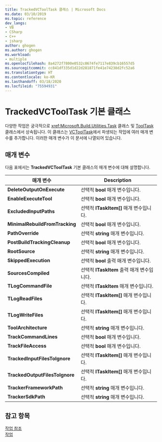 ```yaml
---
title: TrackedVCToolTask 클래스 | Microsoft Docs
ms.date: 03/10/2019
ms.topic: reference
dev_langs:
- VB
- CSharp
- C++
- jsharp
author: ghogen
ms.author: ghogen
ms.workload:
- multiple
ms.openlocfilehash: 8a4272f7800e0532c0674fe7117e839cb16557d5
ms.sourcegitcommit: cc841df335d1d22d281871fe41e74238d2fc52a6
ms.translationtype: HT
ms.contentlocale: ko-KR
ms.lasthandoff: 03/18/2020
ms.locfileid: "75594931"
---
```

# <a name="trackedvctooltask-base-class"></a>TrackedVCToolTask 기본 클래스

다양한 작업은 궁극적으로 <xref:Microsoft.Build.Utilities.Task> 클래스 및 [ToolTask](/dotnet/api/microsoft.build.utilities.tooltask) 클래스에서 상속됩니다. 이 클래스는 [VCToolTask](../msbuild/vctooltask-base-class.md)에서 파생되는 작업에 여러 매개 변수를 추가합니다. 이러한 매개 변수가 이 문서에 나열되어 있습니다.

## <a name="parameters"></a>매개 변수

다음 표에서는 **TrackedVCToolTask** 기본 클래스의 매개 변수에 대해 설명합니다.

|매개 변수|Description|
|---------------|-----------------|
|**DeleteOutputOnExecute**|선택적 **bool** 매개 변수입니다.|
|**EnableExecuteTool**|선택적 **bool** 매개 변수입니다.|
|**ExcludedInputPaths**|선택적 **ITaskItem[]** 매개 변수입니다.|
|**MinimalRebuildFromTracking**|선택적 **bool** 매개 변수입니다.|
|**PathOverride**|선택적 **string** 매개 변수입니다.|
|**PostBuildTrackingCleanup**|선택적 **bool** 매개 변수입니다.|
|**RootSource**|선택적 **string** 매개 변수입니다.|
|**SkippedExecution**|선택적 **bool** 출력 매개 변수입니다.|
|**SourcesCompiled**|선택적 **ITaskItem** 출력 매개 변수입니다.|
|**TLogCommandFile**|선택적 **ITaskItem** 매개 변수입니다.|
|**TLogReadFiles**|선택적 **ITaskItem[]** 매개 변수입니다.|
|**TLogWriteFiles**|선택적 **ITaskItem[]** 매개 변수입니다.|
|**ToolArchitecture**|선택적 **string** 매개 변수입니다.|
|**TrackCommandLines**|선택적 **bool** 매개 변수입니다.|
|**TrackFileAccess**|선택적 **bool** 매개 변수입니다.|
|**TrackedInputFilesToIgnore**|선택적 **ITaskItem[]** 매개 변수입니다.|
|**TrackedOutputFilesToIgnore**|선택적 **ITaskItem[]** 매개 변수입니다.|
|**TrackerFrameworkPath**|선택적 **string** 매개 변수입니다.|
|**TrackerSdkPath**|선택적 **string** 매개 변수입니다.|

## <a name="see-also"></a>참고 항목

[작업 참조](../msbuild/msbuild-task-reference.md)<br/>
[작업](../msbuild/msbuild-tasks.md)
